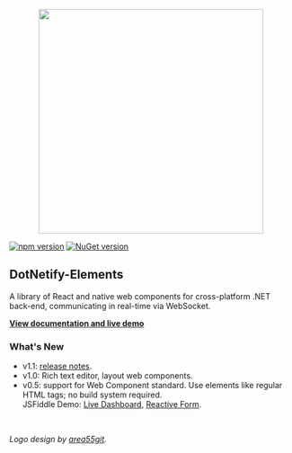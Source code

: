 <p align="center"><img width="400px" src="http://dotnetify.net/content/images/dotnetify-logo.png"></p>

[![npm version](https://badge.fury.io/js/dotnetify-elements.svg)](https://badge.fury.io/js/dotnetify-elements)
[![NuGet version](https://badge.fury.io/nu/DotNetify.Elements.svg)](https://badge.fury.io/nu/DotNetify.Elements)

## DotNetify-Elements

A library of React and native web components for cross-platform .NET back-end, communicating in real-time via WebSocket.

[**View documentation and live demo**](https://dotnetify.net/elements)  

### What's New

- v1.1: [release notes](https://github.com/dsuryd/dotNetify-Elements/releases/tag/v1.1).
- v1.0: Rich text editor, layout web components.
- v0.5: support for Web Component standard. Use elements like regular HTML tags; no build system required.<br/>JSFiddle Demo: [Live Dashboard](https://jsfiddle.net/dsuryd/ygosxk8m/), [Reactive Form](https://jsfiddle.net/dsuryd/hmvwpjx0/4/).

<br/>     
   
_Logo design by [area55git](https://github.com/area55git)._
